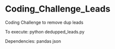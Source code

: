 # Coding_Challenge_Leads
Coding Challenge to remove dup leads

To execute:
python dedupped_leads.py

Dependencies:
pandas
json

